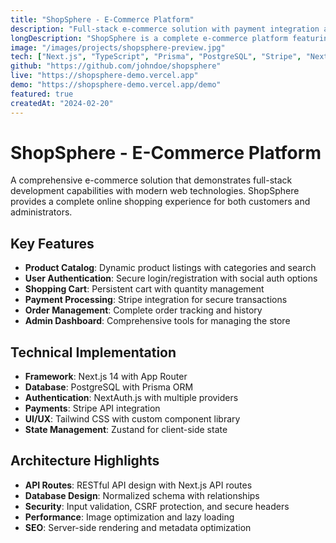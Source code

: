 ```yaml
---
title: "ShopSphere - E-Commerce Platform"
description: "Full-stack e-commerce solution with payment integration and admin dashboard"
longDescription: "ShopSphere is a complete e-commerce platform featuring user authentication, product catalog, shopping cart, payment processing, and comprehensive admin tools for managing products, orders, and customers."
image: "/images/projects/shopsphere-preview.jpg"
tech: ["Next.js", "TypeScript", "Prisma", "PostgreSQL", "Stripe", "NextAuth.js"]
github: "https://github.com/johndoe/shopsphere"
live: "https://shopsphere-demo.vercel.app"
demo: "https://shopsphere-demo.vercel.app/demo"
featured: true
createdAt: "2024-02-20"
---
```


# ShopSphere - E-Commerce Platform

A comprehensive e-commerce solution that demonstrates full-stack development capabilities with modern web technologies. ShopSphere provides a complete online shopping experience for both customers and administrators.

## Key Features

- **Product Catalog**: Dynamic product listings with categories and search
- **User Authentication**: Secure login/registration with social auth options
- **Shopping Cart**: Persistent cart with quantity management
- **Payment Processing**: Stripe integration for secure transactions
- **Order Management**: Complete order tracking and history
- **Admin Dashboard**: Comprehensive tools for managing the store

## Technical Implementation

- **Framework**: Next.js 14 with App Router
- **Database**: PostgreSQL with Prisma ORM
- **Authentication**: NextAuth.js with multiple providers
- **Payments**: Stripe API integration
- **UI/UX**: Tailwind CSS with custom component library
- **State Management**: Zustand for client-side state

## Architecture Highlights

- **API Routes**: RESTful API design with Next.js API routes
- **Database Design**: Normalized schema with relationships
- **Security**: Input validation, CSRF protection, and secure headers
- **Performance**: Image optimization and lazy loading
- **SEO**: Server-side rendering and metadata optimization
